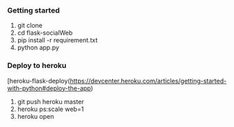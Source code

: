 ### Getting started

1. git clone 
2. cd flask-socialWeb
3. pip install -r requirement.txt
4. python app.py


### Deploy to heroku

[heroku-flask-deploy(https://devcenter.heroku.com/articles/getting-started-with-python#deploy-the-app)

1. git push heroku master
2. heroku ps:scale web=1
3. heroku open